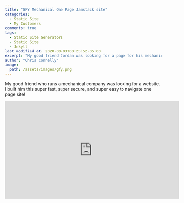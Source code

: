 ```yaml
---
title: "GFY Mechanical One Page Jamstack site"
categories:
  - Static Site
  - My Customers
comments: true
tags:
  - Static Site Generators
  - Static Site
  - Jekyll
last_modified_at: 2020-09-03T08:25:52-05:00
excerpt: "My good friend Jordan was looking for a page for his mechanical company..."
author: "Chris Connelly"
image:
  path: /assets/images/gfy.png
---
```


My good friend who runs a mechanical company was looking for a website. I built him this super fast, super secure, and super easy to navigate one page site!

<iframe width="560" height="315" src="https://www.youtube.com/embed/SF6AaamATyE" frameborder="0" allow="accelerometer; autoplay; encrypted-media; gyroscope; picture-in-picture" allowfullscreen></iframe>
